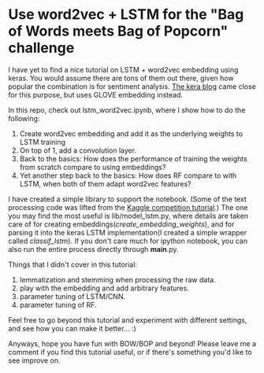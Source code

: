 # Use word2vec + LSTM for the "Bag of Words meets Bag of Popcorn" challenge

I have yet to find a nice tutorial on LSTM + word2vec embedding using keras. You would assume there are tons of them out there, given how popular the combination is for sentiment analysis. [The kera blog](https://blog.keras.io/using-pre-trained-word-embeddings-in-a-keras-model.html) came close for this purpose, but uses GLOVE embedding instead. 

In this repo, check out lstm_word2vec.ipynb, where I show how to do the following: 
1. Create word2vec embedding and add it as the underlying weights to LSTM training 
2. On top of 1, add a convolution layer. 
3. Back to the basics: How does the performance of training the weights from scratch compare to using embeddings? 
4. Yet another step back to the basics: How does RF compare to with LSTM, when both of them adapt word2vec features? 

I have created a simple library to support the notebook. (Some of the text processing code was lifted from the [Kaggle competition tutorial](https://www.kaggle.com/c/word2vec-nlp-tutorial).) The one you may find the most useful is lib/model_lstm.py, where details are taken care of for creating embeddings(*create_embedding_weights*), and for parsing it into the keras LSTM implementation(I created a simple wrapper called *classif_lstm*). If you don't care much for ipython notebook, you can also run the entire process directly through __main__.py.  

Things that I didn't cover in this tutorial:
1. lemmatization and stemming when processing the raw data.
2. play with the embedding and add arbitrary features. 
3. parameter tuning of LSTM/CNN.
4. parameter tuning of RF. 

Feel free to go beyond this tutorial and experiment with different settings, and see how you can make it better... :) 

Anyways, hope you have fun with BOW/BOP and beyond! Please leave me a comment if you find this tutorial useful, or if there's something you'd like to see improve on. 


